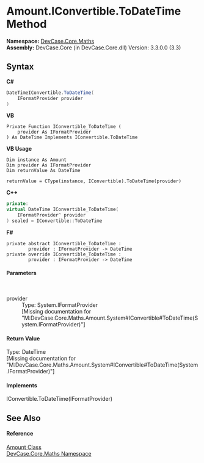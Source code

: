 # Amount.IConvertible.ToDateTime Method 
 

**Namespace:**&nbsp;<a href="N_DevCase_Core_Maths">DevCase.Core.Maths</a><br />**Assembly:**&nbsp;DevCase.Core (in DevCase.Core.dll) Version: 3.3.0.0 (3.3)

## Syntax

**C#**<br />
``` C#
DateTimeIConvertible.ToDateTime(
	IFormatProvider provider
)
```

**VB**<br />
``` VB
Private Function IConvertible_ToDateTime ( 
	provider As IFormatProvider
) As DateTime Implements IConvertible.ToDateTime
```

**VB Usage**<br />
``` VB Usage
Dim instance As Amount
Dim provider As IFormatProvider
Dim returnValue As DateTime

returnValue = CType(instance, IConvertible).ToDateTime(provider)
```

**C++**<br />
``` C++
private:
virtual DateTime IConvertible_ToDateTime(
	IFormatProvider^ provider
) sealed = IConvertible::ToDateTime
```

**F#**<br />
``` F#
private abstract IConvertible_ToDateTime : 
        provider : IFormatProvider -> DateTime 
private override IConvertible_ToDateTime : 
        provider : IFormatProvider -> DateTime 
```


#### Parameters
&nbsp;<dl><dt>provider</dt><dd>Type: System.IFormatProvider<br />\[Missing <param name="provider"/> documentation for "M:DevCase.Core.Maths.Amount.System#IConvertible#ToDateTime(System.IFormatProvider)"\]</dd></dl>

#### Return Value
Type: DateTime<br />\[Missing <returns> documentation for "M:DevCase.Core.Maths.Amount.System#IConvertible#ToDateTime(System.IFormatProvider)"\]

#### Implements
IConvertible.ToDateTime(IFormatProvider)<br />

## See Also


#### Reference
<a href="T_DevCase_Core_Maths_Amount">Amount Class</a><br /><a href="N_DevCase_Core_Maths">DevCase.Core.Maths Namespace</a><br />